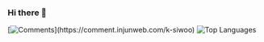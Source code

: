 ### Hi there 👋
[![Comments](https://comment.injunweb.com/api/user/k-siwoo/svg?)](https://comment.injunweb.com/k-siwoo)
![Top Languages](https://github-readme-stats.vercel.app/api/top-langs/?username=k-siwoo&layout=compact&bg_color=60,ffffff,ffffff&title_color=000000&text_color=000000)
